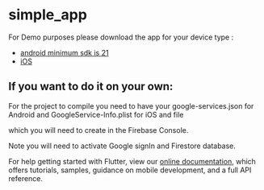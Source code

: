# simple_app

For Demo purposes
please download the app for your device type :



- [android minimum sdk is 21](https://flutter.dev/docs)
- [iOS](https://github.com/gondaimgano/simple_app/tree/master/TwiggleLatest/Runner.ipa)

## If you want to do it on your own:

For the project to compile you need to have your google-services.json for Android and GoogleService-Info.plist for iOS and file

which you will need to create in the Firebase Console.

Note you will need to activate Google signIn and Firestore database.


For help getting started with Flutter, view our
[online documentation](https://flutter.dev/docs), which offers tutorials,
samples, guidance on mobile development, and a full API reference.
